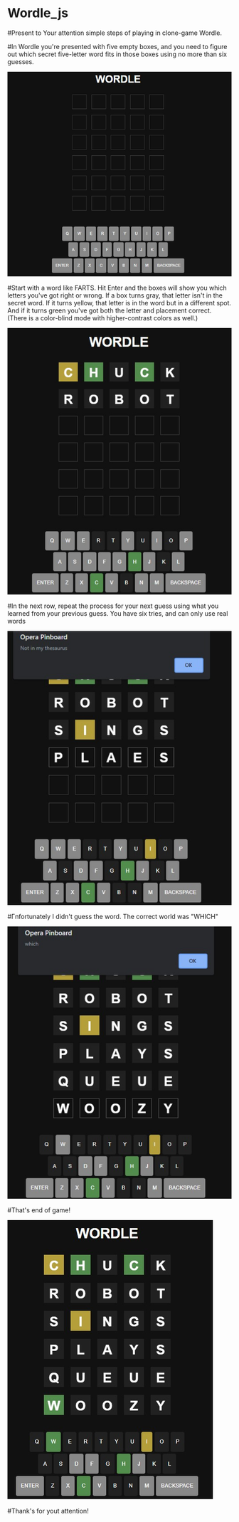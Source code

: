 # Wordle_js


#Present to Your attention simple steps of playing in clone-game Wordle.

#In Wordle you're presented with five empty boxes, and you need to figure out which secret five-letter word fits in those boxes using no more than six guesses.


![Иллюстрация к проекту](https://github.com/Anastasia81k/Wordle_js/blob/main/asserts/2.jpg)


#Start with a word like FARTS. Hit Enter and the boxes will show you which letters you've got right or wrong. If a box turns gray, that letter isn't in the secret word. If it turns yellow, that letter is in the word but in a different spot. And if it turns green you've got both the letter and placement correct. (There is a color-blind mode with higher-contrast colors as well.)


![Иллюстрация к проекту](https://github.com/Anastasia81k/Wordle_js/blob/main/asserts/1.jpg)


#In the next row, repeat the process for your next guess using what you learned from your previous guess. You have six tries, and can only use real words


![Иллюстрация к проекту](https://github.com/Anastasia81k/Wordle_js/blob/main/asserts/3.jpg)


#Гnfortunately I didn't guess the word. The correct world was "WHICH"


![Иллюстрация к проекту](https://github.com/Anastasia81k/Wordle_js/blob/main/asserts/4.jpg)


#That's end of game!


![Иллюстрация к проекту](https://github.com/Anastasia81k/Wordle_js/blob/main/asserts/5.jpg)


#Thank's for yout attention!
